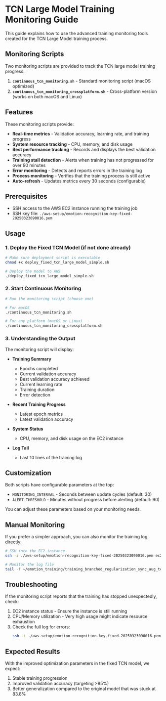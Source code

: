 # TCN Large Model Training Monitoring Guide

This guide explains how to use the advanced training monitoring tools created for the TCN Large Model training process.

## Monitoring Scripts

Two monitoring scripts are provided to track the TCN large model training progress:

1. **`continuous_tcn_monitoring.sh`** - Standard monitoring script (macOS optimized)
2. **`continuous_tcn_monitoring_crossplatform.sh`** - Cross-platform version (works on both macOS and Linux)

## Features

These monitoring scripts provide:

- **Real-time metrics** - Validation accuracy, learning rate, and training progress
- **System resource tracking** - CPU, memory, and disk usage
- **Best performance tracking** - Records and displays the best validation accuracy
- **Training stall detection** - Alerts when training has not progressed for over 90 minutes
- **Error monitoring** - Detects and reports errors in the training log
- **Process monitoring** - Verifies that the training process is still active
- **Auto-refresh** - Updates metrics every 30 seconds (configurable)

## Prerequisites

- SSH access to the AWS EC2 instance running the training job
- SSH key file: `./aws-setup/emotion-recognition-key-fixed-20250323090016.pem`

## Usage

### 1. Deploy the Fixed TCN Model (if not done already)

```bash
# Make sure deployment script is executable
chmod +x deploy_fixed_tcn_large_model_simple.sh

# Deploy the model to AWS
./deploy_fixed_tcn_large_model_simple.sh
```

### 2. Start Continuous Monitoring

```bash
# Run the monitoring script (choose one)

# For macOS
./continuous_tcn_monitoring.sh

# For any platform (macOS or Linux)
./continuous_tcn_monitoring_crossplatform.sh
```

### 3. Understanding the Output

The monitoring script will display:

- **Training Summary**
  - Epochs completed
  - Current validation accuracy
  - Best validation accuracy achieved
  - Current learning rate
  - Training duration
  - Error detection

- **Recent Training Progress**
  - Latest epoch metrics
  - Latest validation accuracy

- **System Status**
  - CPU, memory, and disk usage on the EC2 instance

- **Log Tail**
  - Last 10 lines of the training log

## Customization

Both scripts have configurable parameters at the top:

- `MONITORING_INTERVAL` - Seconds between update cycles (default: 30)
- `ALERT_THRESHOLD` - Minutes without progress before alerting (default: 90)

You can adjust these parameters based on your monitoring needs.

## Manual Monitoring

If you prefer a simpler approach, you can also monitor the training log directly:

```bash
# SSH into the EC2 instance
ssh -i ./aws-setup/emotion-recognition-key-fixed-20250323090016.pem ec2-user@3.235.76.0

# Monitor the log file
tail -f ~/emotion_training/training_branched_regularization_sync_aug_tcn_large_fixed.log
```

## Troubleshooting

If the monitoring script reports that the training has stopped unexpectedly, check:

1. EC2 instance status - Ensure the instance is still running
2. CPU/Memory utilization - Very high usage might indicate resource exhaustion
3. Check the full log for errors:
   ```bash
   ssh -i ./aws-setup/emotion-recognition-key-fixed-20250323090016.pem ec2-user@3.235.76.0 "grep -E 'ERROR|Exception|Traceback' ~/emotion_training/training_branched_regularization_sync_aug_tcn_large_fixed.log"
   ```

## Expected Results

With the improved optimization parameters in the fixed TCN model, we expect:

1. Stable training progression
2. Improved validation accuracy (targeting >85%)
3. Better generalization compared to the original model that was stuck at 83.8%
